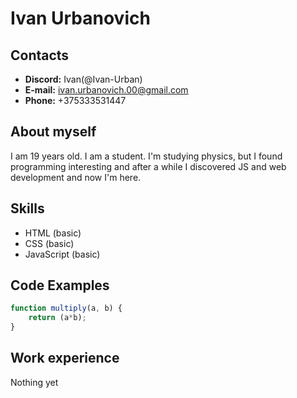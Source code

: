 # Ivan Urbanovich

## Contacts
* **Discord:** Ivan(@Ivan-Urban)
* **E-mail:** ivan.urbanovich.00@gmail.com
* **Phone:** +375333531447

## About myself
I am 19 years old. I am a student. I'm studying physics, but I found programming interesting and after a while I discovered JS and web development and now I'm here.

## Skills
* HTML (basic)
* CSS (basic)
* JavaScript (basic)

## Code Examples
```javascript
function multiply(a, b) {
    return (a*b);
}
```

## Work experience
Nothing yet